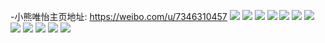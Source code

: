-小熊唯怡主页地址: https://weibo.com/u/7346310457 
![](https://wx4.sinaimg.cn/mw2000/0081amWlly1h777l0cduuj30wi06bmyc.jpg) 
![](https://wx4.sinaimg.cn/mw2000/0081amWlly1h6sfj870fuj323g23gq99.jpg) 
![](https://wx4.sinaimg.cn/mw2000/0081amWlly1h6sfj7pwk4j32dr36ckjl.jpg) 
![](https://wx4.sinaimg.cn/mw2000/0081amWlly1gxmx8qf8k7j32br35su0z.jpg) 
![](https://wx4.sinaimg.cn/mw2000/0081amWlly1gxmx8jux86j32c034t1ky.jpg) 
![](https://wx4.sinaimg.cn/mw2000/0081amWlly1gxmx8rqx9kj33402c01ky.jpg) 
![](https://wx4.sinaimg.cn/mw2000/0081amWlly1gxmx8udl06j32be35sx6q.jpg) 
![](https://wx4.sinaimg.cn/mw2000/0081amWlly1gxmx8wiu6jj32c0340b2a.jpg) 
![](https://wx4.sinaimg.cn/mw2000/0081amWlly1gxmx8xmzf3j32be33zb2c.jpg) 
![](https://wx4.sinaimg.cn/mw2000/0081amWlly1gxmx8kqbypj32c02c17wj.jpg) 
![](https://wx4.sinaimg.cn/mw2000/0081amWlly1gxmx8nlkpxj32c02c0kjl.jpg) 
![](https://wx4.sinaimg.cn/mw2000/0081amWlly1gxmx8mpamij32c02c14qr.jpg) 
